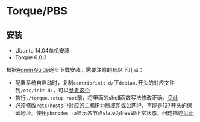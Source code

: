 Torque/PBS
======================

## 安装
- Ubuntu 14.04单机安装
- Torque 6.0.3

根据[Admin Guide](http://docs.adaptivecomputing.com/torque/6-0-3/adminGuide/help.htm)逐步下载安装。需要注意的有以下几点：

- 配置系统自启动时，复制`contrib/init.d/`下`debian.`开头的对应文件到`/etc/init.d/`，可以[参考这个](http://blog.sina.com.cn/s/blog_4a0a8b5d0102v2p1.html)
- 执行`./torque.setup root`前，将里面的shell函数写法修改正确。[见此](https://github.com/adaptivecomputing/torque/issues/422)
- 必须修改`/etc/hosts`中对应的主机IP为局域网或公网IP，不能是127开头的保留地址。使用`pbsnodes -a`显示各节点state为free即正常状态。问题描述[见此](https://cmayes.wordpress.com/2012/12/15/single-host-torque-pbs/)



